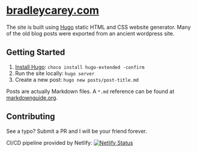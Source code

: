 # [bradleycarey.com](https://bradleycarey.com/)

The site is built using [Hugo](https://gohugo.io/) static HTML and CSS website generator. Many of the old blog posts were exported from an ancient wordpress site.

## Getting Started

1. [Install Hugo](https://gohugo.io/installation/): `choco install hugo-extended -confirm`
1. Run the site locally: `hugo server`
1. Create a new post: `hugo new posts/post-title.md`

Posts are actually Markdown files. A `*.md` reference can be found at [markdownguide.org](https://www.markdownguide.org/tools/hugo/).

## Contributing

See a typo? Submit a PR and I will be your friend forever.

CI/CD pipeline provided by Netlify: [![Netlify Status](https://api.netlify.com/api/v1/badges/bde75bf8-d2a2-4f5a-8bfe-4e3513b5cea8/deploy-status)](https://app.netlify.com/sites/bradleycarey/deploys)
